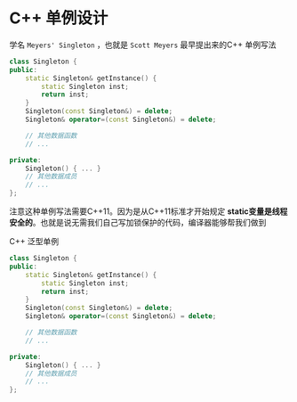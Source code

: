 # C++ 单例设计

学名 `Meyers' Singleton` ，也就是 `Scott Meyers` 最早提出来的C++ 单例写法

```C++
class Singleton {
public:
    static Singleton& getInstance() {
        static Singleton inst;
        return inst;
    }
    Singleton(const Singleton&) = delete;
    Singleton& operator=(const Singleton&) = delete;

    // 其他数据函数
    // ...

private:
    Singleton() { ... }
    // 其他数据成员
    // ...
};
```

注意这种单例写法需要C++11。因为是从C++11标准才开始规定 **static变量是线程安全的**。也就是说无需我们自己写加锁保护的代码，编译器能够帮我们做到



C++ 泛型单例

```c++
class Singleton {
public:
    static Singleton& getInstance() {
        static Singleton inst;
        return inst;
    }
    Singleton(const Singleton&) = delete;
    Singleton& operator=(const Singleton&) = delete;

    // 其他数据函数
    // ...

private:
    Singleton() { ... }
    // 其他数据成员
    // ...
};
```























